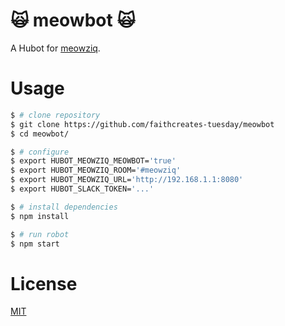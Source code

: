 # :scream_cat: meowbot :scream_cat:

A Hubot for [meowziq][].

# Usage

```bash
$ # clone repository
$ git clone https://github.com/faithcreates-tuesday/meowbot
$ cd meowbot/

$ # configure
$ export HUBOT_MEOWZIQ_MEOWBOT='true'
$ export HUBOT_MEOWZIQ_ROOM='#meowziq'
$ export HUBOT_MEOWZIQ_URL='http://192.168.1.1:8080'
$ export HUBOT_SLACK_TOKEN='...'

$ # install dependencies
$ npm install

$ # run robot
$ npm start
```

# License

[MIT](LICENSE)

[meowziq]: https://github.com/faithcreates-tuesday/meowziq-api
